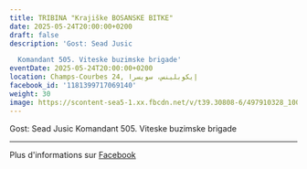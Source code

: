 ```yaml
---
title: TRIBINA "Krajiške BOSANSKE BITKE"
date: 2025-05-24T20:00:00+0200
draft: false
description: 'Gost: Sead Jusic

  Komandant 505. Viteske buzimske brigade'
eventDate: 2025-05-24T20:00:00+0200
location: Champs-Courbes 24, ‏إيكوبلينس‏، ‏سويسرا‏
facebook_id: '1181399717069140'
weight: 30
image: https://scontent-sea5-1.xx.fbcdn.net/v/t39.30808-6/497910328_1007825038144762_7375653666811415510_n.jpg?_nc_cat=110&ccb=1-7&_nc_sid=9e60e4&_nc_ohc=g153qbmGS6AQ7kNvwEIdPZX&_nc_oc=Admx3oJNSP13OwPeJb3c_81JMFHFtDKCI8eQMq37YXj4Hn-MihhIgGJR72Iofq8X_zE&_nc_zt=23&_nc_ht=scontent-sea5-1.xx&edm=ABTKTjYEAAAA&_nc_gid=pVaGOMuUg_w_BrWYyJEtVw&oh=00_AfSvmlhbqY6FpFvqwjbZ9YuJUZK_Hh2vUDUK4Ji6nj0puA&oe=687F78AF
---
```


Gost: Sead Jusic
Komandant 505. Viteske buzimske brigade

---

Plus d'informations sur [Facebook](https://facebook.com/events/1181399717069140)